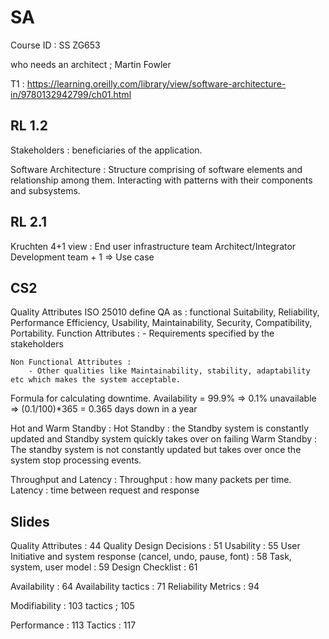 # SA
Course ID : SS ZG653

who needs an architect ; Martin Fowler

T1 : https://learning.oreilly.com/library/view/software-architecture-in/9780132942799/ch01.html


## RL 1.2

Stakeholders : beneficiaries of the application.

Software Architecture : 
    Structure  comprising of software elements and relationship among them. Interacting with patterns with their components and subsystems.

## RL 2.1

Kruchten 4+1 view :
    End user
    infrastructure team
    Architect/Integrator
    Development team
    + 1 => Use case

## CS2 

Quality Attributes 
ISO 25010 define QA as : functional Suitability, Reliability, Performance Efficiency, Usability, Maintainability, Security, Compatibility, Portability.
     Function Attributes : 
        - Requirements specified by the stakeholders

    Non Functional Attributes :
        - Other qualities like Maintainability, stability, adaptability etc which makes the system acceptable.

Formula for calculating downtime. 
    Availability = 99.9% => 0.1% unavailable => (0.1/100)*365 = 0.365 days down in a year

Hot and Warm Standby :
    Hot Standby : the Standby system is constantly updated and Standby system quickly takes over on failing
    Warm Standby : The standby system is not constantly updated but takes over once the system stop processing events.

Throughput and Latency :
    Throughput : how many packets per time.
    Latency : time between request and response 

## Slides

Quality Attributes : 44
Quality Design Decisions : 51
Usability : 55
User Initiative and system response (cancel, undo, pause, font) : 58 
Task, system, user model : 59
Design Checklist : 61

Availability : 64
Availability tactics : 71
Reliability Metrics : 94

Modifiability : 103
tactics ; 105

Performance : 113
Tactics : 117
